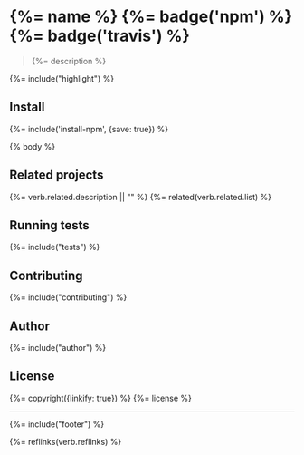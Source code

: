 # {%= name %} {%= badge('npm') %} {%= badge('travis') %}

> {%= description %}

{%= include("highlight") %}

<!-- toc -->

## Install
{%= include('install-npm', {save: true}) %}

{% body %}

## Related projects
{%= verb.related.description || "" %}
{%= related(verb.related.list) %}

## Running tests
{%= include("tests") %}

## Contributing
{%= include("contributing") %}

## Author
{%= include("author") %}

## License
{%= copyright({linkify: true}) %}
{%= license %}

***

{%= include("footer") %}

{%= reflinks(verb.reflinks) %}
